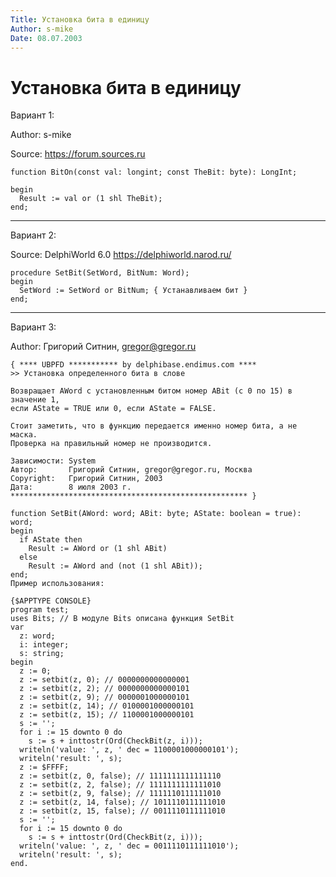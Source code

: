 ```yaml
---
Title: Установка бита в единицу
Author: s-mike
Date: 08.07.2003
---
```



Установка бита в единицу
========================

Вариант 1:

Author: s-mike

Source: <https://forum.sources.ru>

    function BitOn(const val: longint; const TheBit: byte): LongInt;

    begin
      Result := val or (1 shl TheBit);
    end;

------------------------------------------------------------------------

Вариант 2:

Source: DelphiWorld 6.0 <https://delphiworld.narod.ru/>

    procedure SetBit(SetWord, BitNum: Word);
    begin
      SetWord := SetWord or BitNum; { Устанавливаем бит }
    end;


------------------------------------------------------------------------

Вариант 3:

Author: Григорий Ситнин, gregor@gregor.ru

    { **** UBPFD *********** by delphibase.endimus.com ****
    >> Установка определенного бита в слове
     
    Возвращает AWord с установленным битом номер ABit (c 0 по 15) в значение 1,
    если AState = TRUE или 0, если AState = FALSE.
     
    Стоит заметить, что в функцию передается именно номер бита, а не маска.
    Проверка на правильный номер не производится.
     
    Зависимости: System
    Автор:       Григорий Ситнин, gregor@gregor.ru, Москва
    Copyright:   Григорий Ситнин, 2003
    Дата:        8 июля 2003 г.
    ***************************************************** }
     
    function SetBit(AWord: word; ABit: byte; AState: boolean = true): word;
    begin
      if AState then
        Result := AWord or (1 shl ABit)
      else
        Result := AWord and (not (1 shl ABit));
    end;
    Пример использования: 
     
    {$APPTYPE CONSOLE}
    program test;
    uses Bits; // В модуле Bits описана функция SetBit
    var
      z: word;
      i: integer;
      s: string;
    begin
      z := 0;
      z := setbit(z, 0); // 0000000000000001
      z := setbit(z, 2); // 0000000000000101
      z := setbit(z, 9); // 0000001000000101
      z := setbit(z, 14); // 0100001000000101
      z := setbit(z, 15); // 1100001000000101
      s := '';
      for i := 15 downto 0 do
        s := s + inttostr(Ord(CheckBit(z, i)));
      writeln('value: ', z, ' dec = 1100001000000101');
      writeln('result: ', s);
      z := $FFFF;
      z := setbit(z, 0, false); // 1111111111111110
      z := setbit(z, 2, false); // 1111111111111010
      z := setbit(z, 9, false); // 1111110111111010
      z := setbit(z, 14, false); // 1011110111111010
      z := setbit(z, 15, false); // 0011110111111010
      s := '';
      for i := 15 downto 0 do
        s := s + inttostr(Ord(CheckBit(z, i)));
      writeln('value: ', z, ' dec = 0011110111111010');
      writeln('result: ', s);
    end.
